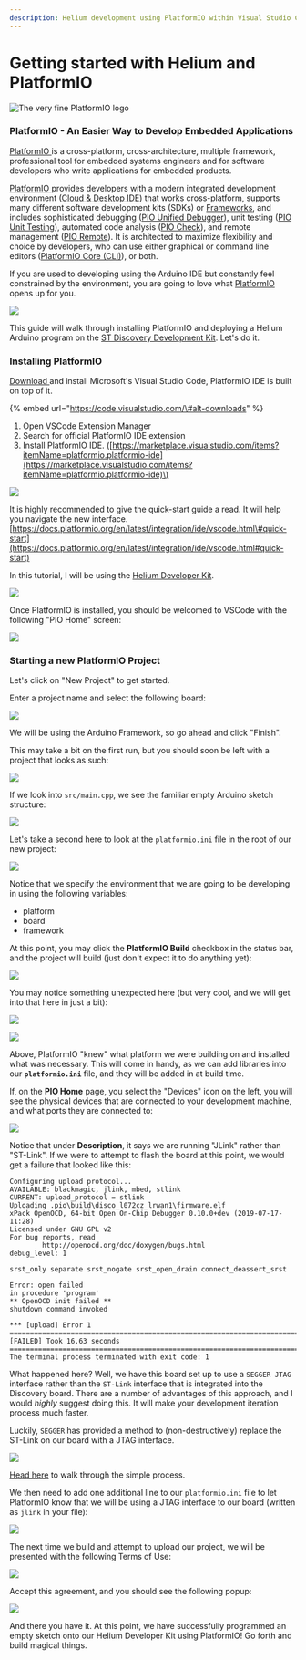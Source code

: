```yaml
---
description: Helium development using PlatformIO within Visual Studio Code
---
```


# Getting started with Helium and PlatformIO

![The very fine PlatformIO logo](../.gitbook/assets/image%20%2814%29.png)

### PlatformIO - An Easier Way to Develop Embedded Applications 

[PlatformIO ](https://platformio.org/)is a cross-platform, cross-architecture, multiple framework, professional tool for embedded systems engineers and for software developers who write applications for embedded products.

[PlatformIO ](https://platformio.org/)provides developers with a modern integrated development environment \([Cloud & Desktop IDE](https://docs.platformio.org/en/latest/integration/ide/index.html#ide)\) that works cross-platform, supports many different software development kits \(SDKs\) or [Frameworks](https://docs.platformio.org/en/latest/frameworks/index.html#frameworks), and includes sophisticated debugging \([PIO Unified Debugger](https://docs.platformio.org/en/latest/plus/debugging.html#piodebug)\), unit testing \([PIO Unit Testing](https://docs.platformio.org/en/latest/plus/unit-testing.html#unit-testing)\), automated code analysis \([PIO Check](https://docs.platformio.org/en/latest/plus/pio-check.html#piocheck)\), and remote management \([PIO Remote](https://docs.platformio.org/en/latest/plus/pio-remote.html#pioremote)\). It is architected to maximize flexibility and choice by developers, who can use either graphical or command line editors \([PlatformIO Core \(CLI\)](https://docs.platformio.org/en/latest/core/index.html#piocore)\), or both.

If you are used to developing using the Arduino IDE but constantly feel constrained by the environment, you are going to love what [PlatformIO ](https://platformio.org/)opens up for you.

![](../.gitbook/assets/image%20%2843%29.png)



This guide will walk through installing PlatformIO and deploying a Helium Arduino program on the [ST Discovery Development Kit](../devices/devkit.md). Let's do it. 

### Installing PlatformIO

[Download ](https://code.visualstudio.com/)and install Microsoft's Visual Studio Code, PlatformIO IDE is built on top of it.

{% embed url="https://code.visualstudio.com/\#alt-downloads" %}

1. Open VSCode Extension Manager
2. Search for official PlatformIO IDE extension
3. Install PlatformIO IDE. \([https://marketplace.visualstudio.com/items?itemName=platformio.platformio-ide](https://marketplace.visualstudio.com/items?itemName=platformio.platformio-ide)\)

![](../.gitbook/assets/image%20%2868%29.png)

It is highly recommended to give the quick-start guide a read. It will help you navigate the new interface. [https://docs.platformio.org/en/latest/integration/ide/vscode.html\#quick-start](https://docs.platformio.org/en/latest/integration/ide/vscode.html#quick-start)

In this tutorial, I will be using the [Helium Developer Kit](https://developer.helium.com/devices/devkit).

![](../.gitbook/assets/image%20%2816%29.png)

Once PlatformIO is installed, you should be welcomed to VSCode with the following "PIO Home" screen:

![](../.gitbook/assets/image%20%2878%29.png)

### Starting a new PlatformIO Project

Let's click on "New Project" to get started.

Enter a project name and select the following board:

![](../.gitbook/assets/pio001%20%281%29.png)

We will be using the Arduino Framework, so go ahead and click "Finish".

This may take a bit on the first run, but you should soon be left with a project that looks as such:

![](../.gitbook/assets/pio002.png)

If we look into `src/main.cpp`, we see the familiar empty Arduino sketch structure:

![](../.gitbook/assets/pio003.png)

Let's take a second here to look at the `platformio.ini` file in the root of our new project:

![](../.gitbook/assets/pio004.png)

Notice that we specify the environment that we are going to be developing in using the following variables:

* platform
* board
* framework

At this point, you may click the **PlatformIO Build** checkbox in the status bar, and the project will build \(just don't expect it to do anything yet\):

![](../.gitbook/assets/image%20%287%29.png)

You may notice something unexpected here \(but very cool, and we will get into that here in just a bit\):

![](../.gitbook/assets/pio005.png)

![](../.gitbook/assets/pio007.png)

Above, PlatformIO "knew" what platform we were building on and installed what was necessary. This will come in handy, as we can add libraries into our **`platformio.ini`** file, and they will be added in at build time.

If, on the **PIO Home** page, you select the "Devices" icon on the left, you will see the physical devices that are connected to your development machine, and what ports they are connected to:

![](../.gitbook/assets/image%20%2872%29.png)

 Notice that under **Description**, it says we are running "JLink" rather than "ST-Link". If we were to attempt to flash the board at this point, we would get a failure that looked like this:

```text
Configuring upload protocol...
AVAILABLE: blackmagic, jlink, mbed, stlink
CURRENT: upload_protocol = stlink
Uploading .pio\build\disco_l072cz_lrwan1\firmware.elf
xPack OpenOCD, 64-bit Open On-Chip Debugger 0.10.0+dev (2019-07-17-11:28)
Licensed under GNU GPL v2
For bug reports, read
        http://openocd.org/doc/doxygen/bugs.html
debug_level: 1

srst_only separate srst_nogate srst_open_drain connect_deassert_srst

Error: open failed
in procedure 'program'
** OpenOCD init failed **
shutdown command invoked

*** [upload] Error 1
===================================================================================== [FAILED] Took 16.63 seconds =====================================================================================
The terminal process terminated with exit code: 1

```

What happened here? Well, we have this board set up to use a `SEGGER JTAG` interface rather than the `ST-Link` interface that is integrated into the Discovery board. There are a number of advantages of this approach, and I would _highly_ suggest doing this. It will make your development iteration process much faster.

Luckily, `SEGGER` has provided a method to \(non-destructively\) replace the ST-Link on our board with a JTAG interface.

![](../.gitbook/assets/image%20%2859%29.png)

[Head here](https://www.segger.com/products/debug-probes/j-link/models/other-j-links/st-link-on-board/) to walk through the simple process. 

We then need to add one additional line to our `platformio.ini` file to let PlatformIO know that we will be using a JTAG interface to our board \(written as `jlink` in your file\):

![](../.gitbook/assets/pio006.png)

The next time we build and attempt to upload our project, we will be presented with the following Terms of Use:

![](../.gitbook/assets/image%20%2828%29.png)

Accept this agreement, and you should see the following popup:

![](../.gitbook/assets/image%20%2884%29.png)

And there you have it. At this point, we have successfully programmed an empty sketch onto our Helium Developer Kit using PlatformIO! Go forth and build magical things. 



